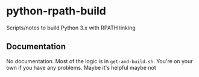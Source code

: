# python-rpath-build

Scripts/notes to build Python 3.x with RPATH linking

## Documentation

No documentation. Most of the logic is in `get-and-build.sh`. You're on your own
if you have any problems. Maybe it's helpful maybe not